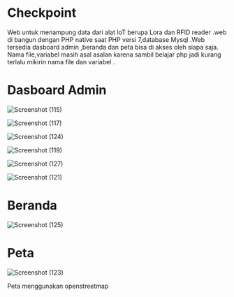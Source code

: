 # Checkpoint

Web untuk menampung data dari alat IoT berupa Lora dan RFID reader .web di bangun dengan PHP native saat PHP versi 7,database Mysql .Web tersedia dasboard admin ,beranda dan peta bisa di akses oleh siapa saja.
Nama file,variabel masih asal asalan karena sambil belajar php jadi kurang terlalu mikirin nama file dan variabel .

# Dasboard Admin

![Screenshot (115)](https://github.com/Mhidate/Checkpoint/assets/72199625/d3cc74c5-c8dc-45d2-b5a6-3a1a72a290e1)

![Screenshot (117)](https://github.com/Mhidate/Checkpoint/assets/72199625/5fca4157-130d-4127-800d-872168e7f4e1)

![Screenshot (124)](https://github.com/Mhidate/Checkpoint/assets/72199625/d2c94f3c-80b0-475d-a90c-09ed04667428)

![Screenshot (119)](https://github.com/Mhidate/Checkpoint/assets/72199625/88007d29-5090-4ab6-b28e-b86fcf71cf07)

![Screenshot (127)](https://github.com/Mhidate/Checkpoint/assets/72199625/1ce0ad49-fd1d-4374-a8f3-1dc055db546d)

![Screenshot (121)](https://github.com/Mhidate/Checkpoint/assets/72199625/92f9590c-815e-44da-aafc-f771f28e44eb)

# Beranda

![Screenshot (125)](https://github.com/Mhidate/Checkpoint/assets/72199625/4473bcc1-1dd3-442a-9928-0bd76bd1fbb7)


# Peta

![Screenshot (123)](https://github.com/Mhidate/Checkpoint/assets/72199625/530efb51-b3c7-47b6-86d8-f1a5a328584f)


Peta menggunakan openstreetmap
